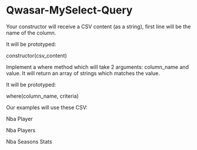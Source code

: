 # Qwasar-MySelect-Query

Your constructor will receive a CSV content (as a string), first line will be the name of the column.

It will be prototyped:


constructor(csv_content)


Implement a where method which will take 2 arguments: column_name and value. It will return an array of strings which matches the value.


It will be prototyped:

  where(column_name, criteria)


Our examples will use these CSV:

  Nba Player

  Nba Players

  Nba Seasons Stats

